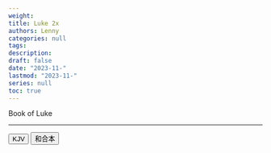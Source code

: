 ```yaml
---
weight: 
title: Luke 2x
authors: Lenny 
categories: null
tags: 
description: 
draft: false
date: "2023-11-"
lastmod: "2023-11-"
series: null
toc: true
---
```


Book of Luke
<!--more-->
---

<!-- Tab links -->
<div class="tab">
  <button class="tablinks active" onclick="tablabel(event, 'english')">KJV</button>
  <button class="tablinks" onclick="tablabel(event, 'chinese')">和合本</button>
</div>

<!-- Tab content -->
<div id="english" class="tabcontent" style="display:block">


</div>



<div id="chinese" class="tabcontent">


</div>


